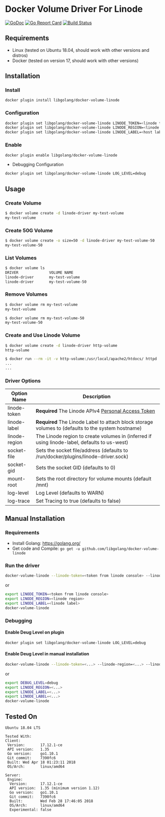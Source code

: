 # Docker Volume Driver For Linode

[![GoDoc](https://godoc.org/github.com/libgolang/docker-volume-linode?status.svg)](https://godoc.org/github.com/libgolang/docker-volume-linode)
[![Go Report Card](https://goreportcard.com/badge/github.com/libgolang/docker-volume-linode)](https://goreportcard.com/report/github.com/libgolang/docker-volume-linode)
[![Build Status](https://travis-ci.org/libgolang/docker-volume-linode.svg?branch=master)](https://travis-ci.org/libgolang/docker-volume-linode)

## Requirements

- Linux (tested on Ubuntu 18.04, should work with other versions and distros)
- Docker (tested on version 17, should work with other versions)

## Installation

### Install

```sh
docker plugin install libgolang/docker-volume-linode
```

### Configuration

```sh
docker plugin set libgolang/docker-volume-linode LINODE_TOKEN=<linode token>
docker plugin set libgolang/docker-volume-linode LINODE_REGION=<linode region>
docker plugin set libgolang/docker-volume-linode LINODE_LABEL=<host label>
```

### Enable

```sh
docker plugin enable libgolang/docker-volume-linode
```

- Debugging Configuration

```sh
docker plugin set libgolang/docker-volume-linode LOG_LEVEL=debug
```


## Usage




### Create Volume

```sh
$ docker volume create -d linode-driver my-test-volume
my-test-volume
```

### Create 50G Volume

```sh
$ docker volume create -o size=50 -d linode-driver my-test-volume-50
my-test-volume-50
```

### List Volumes

```sh
$ docker volume ls
DRIVER              VOLUME NAME
linode-driver       my-test-volume
linode-driver       my-test-volume-50
```

### Remove Volumes

```sh
$ docker volume rm my-test-volume
my-test-volume

$ docker volume rm my-test-volume-50
my-test-volume-50
```

### Create and Use Linode Volume

```sh
$ docker volume create -d linode-driver http-volume
http-volume

$ docker run --rm -it -v http-volume:/usr/local/apache2/htdocs/ httpd
...
...
```

### Driver Options

| Option Name | Description |
| --- | --- |
| linode-token | **Required** The Linode APIv4 [Personal Access Token](https://cloud.linode.com/profile/tokens)
| linode-label | **Required** The Linode Label to attach block storage volumes to (defaults to the system hostname) |
| linode-region | The Linode region to create volumes in (inferred if using linode-label, defaults to us-west) |
| socket-file | Sets the socket file/address (defaults to /run/docker/plugins/linode-driver.sock) |
| socket-gid | Sets the socket GID (defaults to 0) |
| mount-root | Sets the root directory for volume mounts (default /mnt) |
| log-level | Log Level (defaults to WARN) |
| log-trace | Set Tracing to true (defaults to false) |

## Manual Installation

### Requirements

- Install Golang: <https://golang.org/>
- Get code and Compile: `go get -u github.com/libgolang/docker-volume-linode`

### Run the driver

```sh
docker-volume-linode --linode-token=<token from linode console> --linode-region=<linode region> --linode-label=<linode label>
```

or

```sh
export LINODE_TOKEN=<token from linode console>
export LINODE_REGION=<linode region>
export LINODE_LABEL=<linode label>
docker-volume-linode
```

### Debugging

#### Enable Deug Level on plugin

```sh
docker plugin set libgolang/docker-volume-linode LOG_LEVEL=debug
```

#### Enable Deug Level in manual installation

```sh
docker-volume-linode --linode-token=<...> --linode-region=<...> --linode-label=<...> --log-level=debug
```

or

```sh
export DEBUG_LEVEL=debug
export LINODE_REGION=<...>
export LINODE_LABEL=<...>
export LINODE_LABEL=<...>
docker-volume-linode
```

## Tested On

```text
Ubuntu 18.04 LTS
```

```text
Tested With:
Client:
 Version:       17.12.1-ce
 API version:   1.35
 Go version:    go1.10.1
 Git commit:    7390fc6
 Built: Wed Apr 18 01:23:11 2018
 OS/Arch:       linux/amd64

Server:
 Engine:
  Version:      17.12.1-ce
  API version:  1.35 (minimum version 1.12)
  Go version:   go1.10.1
  Git commit:   7390fc6
  Built:        Wed Feb 28 17:46:05 2018
  OS/Arch:      linux/amd64
  Experimental: false
```
